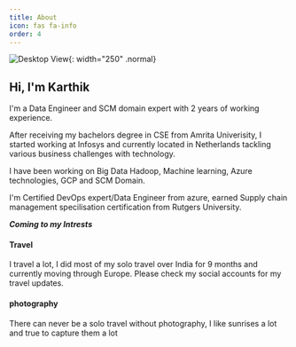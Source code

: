 ```yaml
---
title: About
icon: fas fa-info
order: 4
---
```

![Desktop View](https://cdn.jsdelivr.net/gh/karthikchilamkurthy/Machine_learning@main/Data%20Sources/images/unnamed.jpeg){: width="250" .normal}



## Hi, I'm Karthik

I'm a Data Engineer and SCM domain expert with 2 years of working experience.

After receiving my bachelors degree in CSE from Amrita Univerisity, I started working at Infosys and currently located in Netherlands tackling various business challenges with technology. 

I have been working on Big Data Hadoop, Machine learning, Azure technologies, GCP and SCM Domain.

I'm Certified DevOps expert/Data Engineer from azure, earned Supply chain management specilisation certification from Rutgers University.

**_Coming to my Intrests_** 

#### Travel

I travel a lot, I did most of my solo travel over India for  9 months and currently moving through Europe.
Please check my social accounts for my travel updates.

#### photography

There can never be a solo travel without photography, I like sunrises a lot and true to capture them a lot







